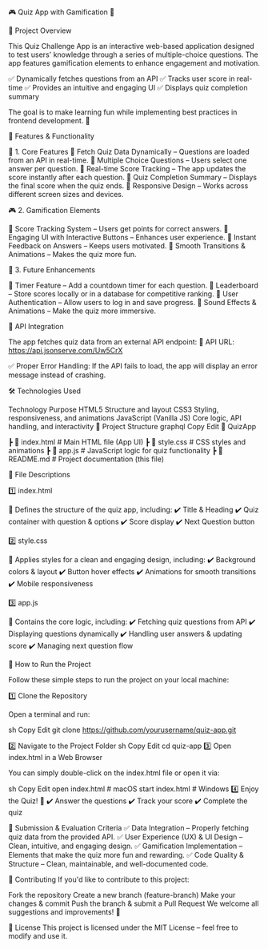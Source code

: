 🎮 Quiz App with Gamification 🎯


📌 Project Overview

This Quiz Challenge App is an interactive web-based application designed to test users' knowledge through a series of multiple-choice questions. The app features gamification elements to enhance engagement and motivation.

✅ Dynamically fetches questions from an API
✅ Tracks user score in real-time
✅ Provides an intuitive and engaging UI
✅ Displays quiz completion summary

The goal is to make learning fun while implementing best practices in frontend development. 🚀

🎯 Features & Functionality

📌 1. Core Features
🔹 Fetch Quiz Data Dynamically – Questions are loaded from an API in real-time.
🔹 Multiple Choice Questions – Users select one answer per question.
🔹 Real-time Score Tracking – The app updates the score instantly after each question.
🔹 Quiz Completion Summary – Displays the final score when the quiz ends.
🔹 Responsive Design – Works across different screen sizes and devices.

🎮 2. Gamification Elements

🔸 Score Tracking System – Users get points for correct answers.
🔸 Engaging UI with Interactive Buttons – Enhances user experience.
🔸 Instant Feedback on Answers – Keeps users motivated.
🔸 Smooth Transitions & Animations – Makes the quiz more fun.

🚀 3. Future Enhancements

🔹 Timer Feature – Add a countdown timer for each question.
🔹 Leaderboard – Store scores locally or in a database for competitive ranking.
🔹 User Authentication – Allow users to log in and save progress.
🔹 Sound Effects & Animations – Make the quiz more immersive.

🔗 API Integration

The app fetches quiz data from an external API endpoint:
📌 API URL: https://api.jsonserve.com/Uw5CrX

✅ Proper Error Handling: If the API fails to load, the app will display an error message instead of crashing.

🛠️ Technologies Used

Technology	Purpose
HTML5	Structure and layout
CSS3	Styling, responsiveness, and animations
JavaScript (Vanilla JS)	Core logic, API handling, and interactivity
📂 Project Structure
graphql
Copy
Edit
📂 QuizApp

 ┣ 📜 index.html      # Main HTML file (App UI)
 ┣ 📜 style.css       # CSS styles and animations
 ┣ 📜 app.js          # JavaScript logic for quiz functionality
 ┣ 📜 README.md       # Project documentation (this file)
 
📜 File Descriptions

1️⃣ index.html

📌 Defines the structure of the quiz app, including:
✔️ Title & Heading
✔️ Quiz container with question & options
✔️ Score display
✔️ Next Question button

2️⃣ style.css

📌 Applies styles for a clean and engaging design, including:
✔️ Background colors & layout
✔️ Button hover effects
✔️ Animations for smooth transitions
✔️ Mobile responsiveness

3️⃣ app.js

📌 Contains the core logic, including:
✔️ Fetching quiz questions from API
✔️ Displaying questions dynamically
✔️ Handling user answers & updating score
✔️ Managing next question flow

🚀 How to Run the Project

Follow these simple steps to run the project on your local machine:

1️⃣ Clone the Repository

Open a terminal and run:

sh
Copy
Edit
git clone https://github.com/yourusername/quiz-app.git

2️⃣ Navigate to the Project Folder
sh
Copy
Edit
cd quiz-app
3️⃣ Open index.html in a Web Browser

You can simply double-click on the index.html file or open it via:

sh
Copy
Edit
open index.html  # macOS
start index.html # Windows
4️⃣ Enjoy the Quiz! 🎉
✔️ Answer the questions
✔️ Track your score
✔️ Complete the quiz

📌 Submission & Evaluation Criteria
✅ Data Integration – Properly fetching quiz data from the provided API.
✅ User Experience (UX) & UI Design – Clean, intuitive, and engaging design.
✅ Gamification Implementation – Elements that make the quiz more fun and rewarding.
✅ Code Quality & Structure – Clean, maintainable, and well-documented code.

🤝 Contributing
If you'd like to contribute to this project:

Fork the repository
Create a new branch (feature-branch)
Make your changes & commit
Push the branch & submit a Pull Request
We welcome all suggestions and improvements! 🚀

📜 License
This project is licensed under the MIT License – feel free to modify and use it.







